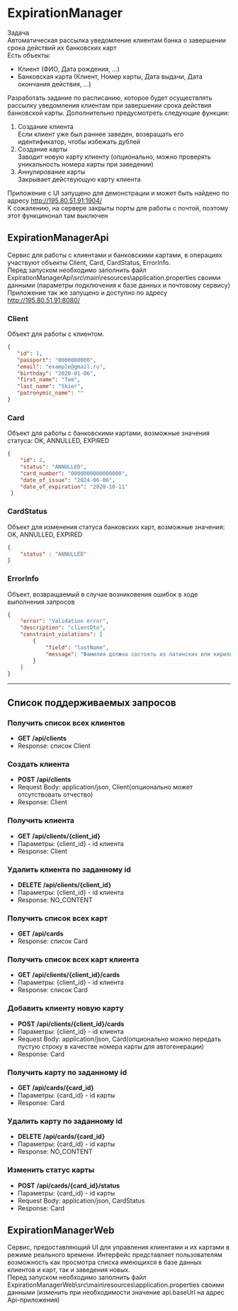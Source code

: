 # ExpirationManager
Задача  
Автоматическая рассылка уведомление клиентам банка о завершении срока действий их банковских карт  
Есть объекты:  
- Клиент (ФИО, Дата рождения, …)
- Банковская карта (Клиент, Номер карты, Дата выдачи, Дата окончания действия, …)

Разработать задание по расписанию, которое будет осуществлять рассылку уведомления клиентам при завершении срока действия банковской карты. Дополнительно предусмотреть следующие функции:   
1.	Создание клиента  
Если клиент уже был раннее заведен, возвращать его идентификатор, чтобы избежать дублей
2.	Создание карты  
Заводит новую карту клиенту (опционально, можно проверять уникальность номера карты при заведении)
3.	Аннулирование карты  
Закрывает действующую карту клиента

 Приложение с UI запущено для демонстрации и может быть найдено по адресу http://195.80.51.91:1904/  
 К сожалению, на сервере закрыты порты для работы с почтой, поэтому этот функцинонал там выключен
 ## ExpirationManagerApi
 Cервис для работы с клиентами и банковскими картами, в операциях участвуют объекты Client, Card, CardStatus, ErrorInfo.  
 Перед запуском необходимо заполнить файл ExpirationManagerApi\src\main\resources\application.properties своими данными (параметры подключения к базе данных и почтовому сервису)  
  Приложение так же запущено и доступно по адресу http://195.80.51.91:8080/    
 ### Client
 Объект для работы с клиентом.
 ```json
 {
    "id": 1,  
    "passport": "0000000000",  
    "email": "example@gmail.ru",  
    "birthday": "2020-01-06",  
    "first_name": "Tom",  
    "last_name": "Skier",  
    "patronymic_name": ""
}
```
### Card
 Объект для работы с банковскими картами,  возможные значения статуса: OK, ANNULLED, EXPIRED
```json
{
    "id": 2,
    "status": "ANNULLED",
    "card_number": "0000000000000000",
    "date_of_issue": "2024-06-06",
    "date_of_expiration": "2028-10-11"
 }
```
### CardStatus
Объект для изменения статуса банковских карт, возможные значения: OK, ANNULLED, EXPIRED
```json
{
    "status" : "ANNULLED"
}
```
### ErrorInfo 
Объект, возвращаемый в случае возниковения ошибок в ходе выполнения запросов
```json
{
    "error": "Validation error",
    "description": "clientDto",
    "constraint_violations": [
        {
            "field": "lastName",
            "message": "Фамилия должна состоять из латинских или кириллических символов"
        }
    ]
}
```
---
## Список поддерживаемых запросов
### Получить список всех клиентов    
 - **GET** **/api/clients**
 - Response: список Client
### Создать клиента
 - **POST**  **/api/clients**  
- Request Body: application/json, Client(опционально может отсутствовать отчество)  
- Response: Client  

### Получить клиента 
 - **GET**  **/api/clients/{client_id}**  
 - Параметры: {client_id} - id клиента
 - Response: Client

### Удалить клиента по заданному id
 - **DELETE**  **/api/clients/{client_id}**  
 - Параметры: {client_id} - id клиента
 - Response: NO_CONTENT

### Получить список всех карт
 - **GET**  **/api/cards**
 - Response: список Card

### Получить список всех карт клиента
 - **GET**  **/api/clients/{client_id}/cards**  
 - Параметры: {client_id} - id клиента
 - Response: список Card

### Добавить клиенту новую карту
 - **POST**  **/api/clients/{client_id}/cards**
 - Параметры: {client_id} - id клиента
 - Request Body: application/json, Card(опционально можно передать пустую строку в качестве номера карты для автогенерации)
 - Response: Card

### Получить карту по заданному id
 - **GET**  **/api/cards/{card_id}**  
 - Параметры: {card_id} - id карты
 - Response: Card

### Удалить карту по заданному id
 - **DELETE** **/api/cards/{card_id}**  
 - Параметры: {card_id} - id карты
 - Response: NO_CONTENT

### Изменить статус карты
 - **POST** **/api/cards/{card_id}/status**
 - Параметры: {card_id} - id карты
 - Request Body: application/json, CardStatus  
 - Response: Card
## ExpirationManagerWeb
Сервис, предоставляющий UI для управления клиентами и их картами в режиме реального времени. Интерфейс представляет пользователям возможность как просмотра списка имеющихся в базе данных клиентов и карт, так и заведения новых.  
 Перед запуском необходимо заполнить файл ExpirationManagerWeb\src\main\resources\application.properties своими данными (изменить при необходимости значение api.baseUrl на адрес Api-приложения)  